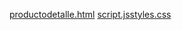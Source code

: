 [productodetalle.html](https://github.com/user-attachments/files/21972341/productodetalle.html)
[script.js](https://github.com/user-attachments/files/21972342/script.js)[styles.css](https://github.com/user-attachments/files/21972343/styles.css)
